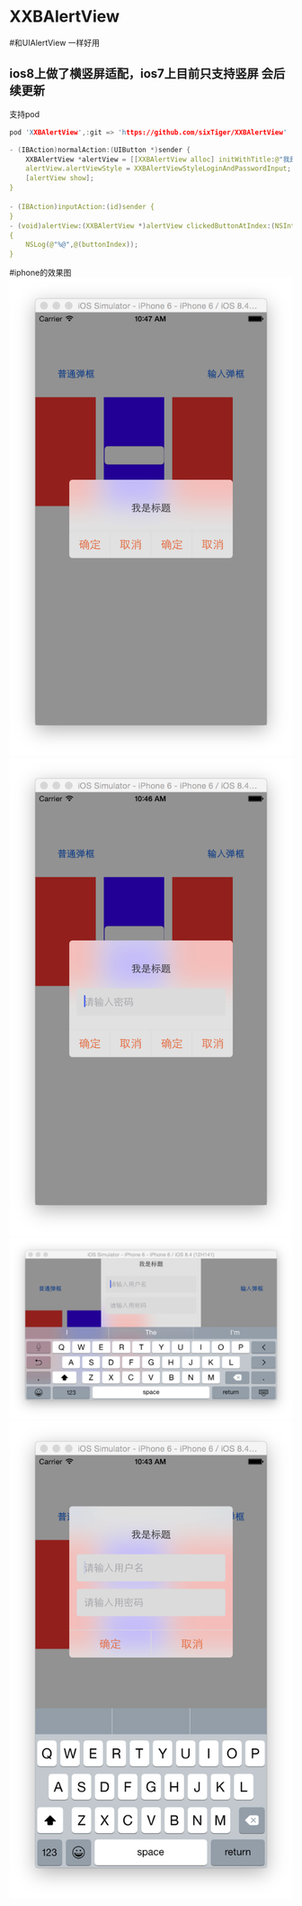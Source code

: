 # XXBAlertView
#和UIAlertView 一样好用

## ios8上做了横竖屏适配，ios7上目前只支持竖屏 会后续更新
支持pod
```c
pod 'XXBAlertView',:git => 'https://github.com/sixTiger/XXBAlertView'
```

``` c
- (IBAction)normalAction:(UIButton *)sender {
    XXBAlertView *alertView = [[XXBAlertView alloc] initWithTitle:@"我是标题" delegate:self cancelButtonTitle:nil otherButtonTitles:@"确定",@"取消",nil];
    alertView.alertViewStyle = XXBAlertViewStyleLoginAndPasswordInput;
    [alertView show];
}

- (IBAction)inputAction:(id)sender {
}
- (void)alertView:(XXBAlertView *)alertView clickedButtonAtIndex:(NSInteger)buttonIndex
{
    NSLog(@"%@",@(buttonIndex));
}
```
#iphone的效果图
![image](./image/1.png)<br>
![image](./image/2.png)<br>
![image](./image/3.png)<br>
![image](./image/4.png)<br>
